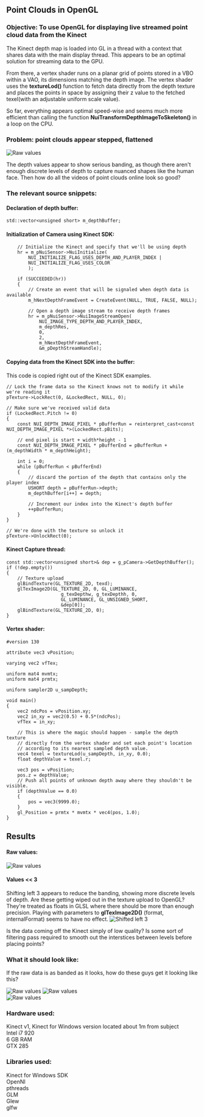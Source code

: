 ## Point Clouds in OpenGL

### Objective: To use OpenGL for displaying live streamed point cloud data from the Kinect

The Kinect depth map is loaded into GL in a thread with a context that shares data with the main display thread. This appears to be an optimal solution for streaming data to the GPU.

From there, a vertex shader runs on a planar grid of points stored in a VBO within a VAO, its dimensions matching the depth image. The vertex shader uses the **textureLod()** function to fetch data directly from the depth texture and places the points in space by assigning their z value to the fetched texel(with an adjustable uniform scale value).

So far, everything appears optimal speed-wise and seems much more efficient than calling the function **NuiTransformDepthImageToSkeleton()** in a loop on the CPU.

### Problem: point clouds appear stepped, flattened

![Raw values](BandedPointCloudCrop.png)  

The depth values appear to show serious banding, as though there aren't enough discrete levels of depth to capture nuanced shapes like the human face. Then how do all the videos of point clouds online look so good?

### The relevant source snippets:

#### Declaration of depth buffer:

    std::vector<unsigned short> m_depthBuffer;

#### Initialization of Camera using Kinect SDK:

        // Initialize the Kinect and specify that we'll be using depth
        hr = m_pNuiSensor->NuiInitialize(
            NUI_INITIALIZE_FLAG_USES_DEPTH_AND_PLAYER_INDEX |
            NUI_INITIALIZE_FLAG_USES_COLOR
            );

        if (SUCCEEDED(hr))
        {
            // Create an event that will be signaled when depth data is available
            m_hNextDepthFrameEvent = CreateEvent(NULL, TRUE, FALSE, NULL);

            // Open a depth image stream to receive depth frames
            hr = m_pNuiSensor->NuiImageStreamOpen(
                NUI_IMAGE_TYPE_DEPTH_AND_PLAYER_INDEX,
                m_depthRes,
                0,
                2,
                m_hNextDepthFrameEvent,
                &m_pDepthStreamHandle);

#### Copying data from the Kinect SDK into the buffer:  
This code is copied right out of the Kinect SDK examples.


    // Lock the frame data so the Kinect knows not to modify it while we're reading it
    pTexture->LockRect(0, &LockedRect, NULL, 0);

    // Make sure we've received valid data
    if (LockedRect.Pitch != 0)
    {
        const NUI_DEPTH_IMAGE_PIXEL * pBufferRun = reinterpret_cast<const NUI_DEPTH_IMAGE_PIXEL *>(LockedRect.pBits);

        // end pixel is start + width*height - 1
        const NUI_DEPTH_IMAGE_PIXEL * pBufferEnd = pBufferRun + (m_depthWidth * m_depthHeight);

        int i = 0;
        while (pBufferRun < pBufferEnd)
        {
            // discard the portion of the depth that contains only the player index
            USHORT depth = pBufferRun->depth;
            m_depthBuffer[i++] = depth;

            // Increment our index into the Kinect's depth buffer
            ++pBufferRun;
        }
    }

    // We're done with the texture so unlock it
    pTexture->UnlockRect(0);


#### Kinect Capture thread:

    const std::vector<unsigned short>& dep = g_pCamera->GetDepthBuffer();
    if (!dep.empty())
    {
        // Texture upload
        glBindTexture(GL_TEXTURE_2D, texd);
        glTexImage2D(GL_TEXTURE_2D, 0, GL_LUMINANCE,
                        g_texDepthw, g_texDepthh, 0,
                        GL_LUMINANCE, GL_UNSIGNED_SHORT,
                        &dep[0]);
        glBindTexture(GL_TEXTURE_2D, 0);
    }

#### Vertex shader:  	
	#version 130
	
	attribute vec3 vPosition;
	
	varying vec2 vfTex;
	
	uniform mat4 mvmtx;
	uniform mat4 prmtx;
	
	uniform sampler2D u_sampDepth;
	
	void main()
	{
	    vec2 ndcPos = vPosition.xy;
	    vec2 in_xy = vec2(0.5) + 0.5*(ndcPos);
	    vfTex = in_xy;
	
	    // This is where the magic should happen - sample the depth texture
	    // directly from the vertex shader and set each point's location
	    // according to its nearest sampled depth value.
	    vec4 texel = textureLod(u_sampDepth, in_xy, 0.0);
	    float depthValue = texel.r;
	
	    vec3 pos = vPosition;
	    pos.z = depthValue;
	    // Push all points of unknown depth away where they shouldn't be visible.
	    if (depthValue == 0.0)
	    {
	        pos = vec3(9999.0);
	    }
	    gl_Position = prmtx * mvmtx * vec4(pos, 1.0);
	}
	

## Results

#### Raw values:
![Raw values](BandedPointCloud01.png)  

#### Values << 3
Shifting left 3 appears to reduce the banding, showing more discrete levels of depth. Are these getting wiped out in the texture upload to OpenGL? They're treated as floats in GLSL where there should be more than enough precision. Playing with parameters to **glTexImage2D()** (format, internalFormat) seems to have no effect.
![Shifted left 3](BandedPointCloudLeftShifted3.png)  

Is the data coming off the Kinect simply of low quality? Is some sort of filtering pass required to smooth out the interstices between levels before placing points?


### What it should look like:

If the raw data is as banded as it looks, how do these guys get it looking like this?  

![Raw values](pc1.jpg)  ![Raw values](pc2.jpg)  
![Raw values](kmesh.jpg)  



### Hardware used:
Kinect v1, Kinect for Windows version located about 1m from subject  
Intel i7 920  
6 GB RAM  
GTX 285  

### Libraries used:
Kinect for Windows SDK  
OpenNI  
pthreads  
GLM  
Glew  
glfw  
